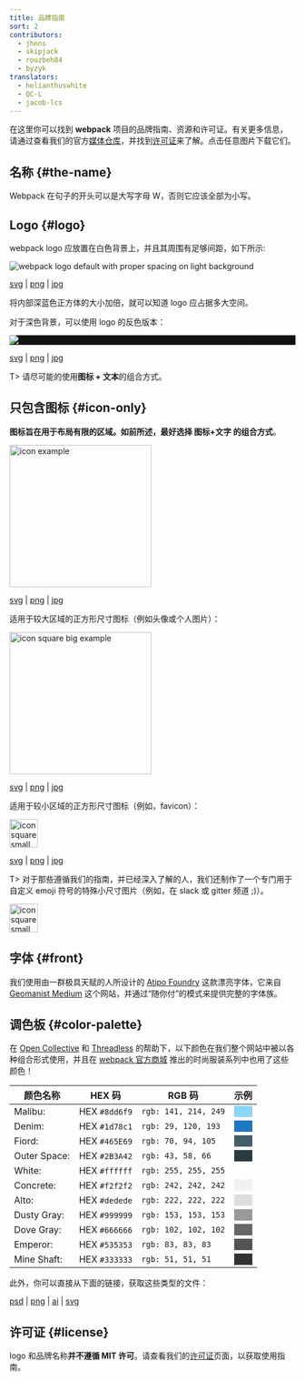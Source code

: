 ```yaml
---
title: 品牌指南
sort: 2
contributors:
  - jhnns
  - skipjack
  - rouzbeh84
  - byzyk
translators:
  - helianthuswhite
  - QC-L
  - jacob-lcs
---
```


在这里你可以找到 **webpack** 项目的品牌指南、资源和许可证。有关更多信息，请通过查看我们的官方[媒体仓库](https://github.com/webpack/media)，并找到[许可证](https://github.com/webpack/media/blob/master/LICENSE)来了解。点击任意图片下载它们。

## 名称 {#the-name}

Webpack 在句子的开头可以是大写字母 W，否则它应该全部为小写。

## Logo {#logo}

webpack logo 应放置在白色背景上，并且其周围有足够间距，如下所示:

<img src="https://raw.githubusercontent.com/webpack/media/master/logo/logo-on-white-bg.png" alt="webpack logo default with proper spacing on light background" />

[svg](https://github.com/webpack/media/blob/master/logo/logo-on-white-bg.svg) | [png](https://github.com/webpack/media/blob/master/logo/logo-on-white-bg.png) | [jpg](https://github.com/webpack/media/blob/master/logo/logo-on-white-bg.jpg)

将内部深蓝色正方体的大小加倍，就可以知道 logo 应占据多大空间。

对于深色背景，可以使用 logo 的反色版本：

<div style="display: block; background: #111;">
  <img src="https://raw.githubusercontent.com/webpack/media/master/logo/logo-on-dark-bg.png" alt="webpack logo default with proper spacing on light background" />
</div>

[svg](https://github.com/webpack/media/blob/master/logo/logo-on-dark-bg.svg) | [png](https://github.com/webpack/media/blob/master/logo/logo-on-dark-bg.png) | [jpg](https://github.com/webpack/media/blob/master/logo/logo-on-dark-bg.jpg)

T> 请尽可能的使用**图标 + 文本**的组合方式。

## 只包含图标 {#icon-only}

**图标旨在用于布局有限的区域。如前所述，最好选择 图标+文字 的组合方式**。

<img src="https://raw.githubusercontent.com/webpack/media/master/logo/icon.png" width="250" alt="icon example">

[svg](https://github.com/webpack/media/blob/master/logo/icon.svg) | [png](https://github.com/webpack/media/blob/master/logo/icon.png) | [jpg](https://github.com/webpack/media/blob/master/logo/icon.jpg)

适用于较大区域的正方形尺寸图标（例如头像或个人图片）：

<img src="https://raw.githubusercontent.com/webpack/media/master/logo/icon-square-big.png" width="250" alt="icon square big example">

[svg](https://github.com/webpack/media/blob/master/logo/icon-square-big.svg) | [png](https://github.com/webpack/media/blob/master/logo/icon-square-big.png) | [jpg](https://github.com/webpack/media/blob/master/logo/icon-square-big.jpg)

适用于较小区域的正方形尺寸图标（例如，favicon）：

<img src="https://raw.githubusercontent.com/webpack/media/master/logo/icon-square-small.png" width="50" alt="icon square small example">

[svg](https://github.com/webpack/media/blob/master/logo/icon-square-small.svg) | [png](https://github.com/webpack/media/blob/master/logo/icon-square-small.png) | [jpg](https://github.com/webpack/media/blob/master/logo/icon-square-small.jpg)

T> 对于那些遵循我们的指南，并已经深入了解的人，我们还制作了一个专门用于自定义 emoji 符号的特殊小尺寸图片（例如，在 slack 或 gitter 频道 ;)）。

<img src="/assets/icon-square-small-slack.png" width="50" alt="icon square small example">

## 字体 {#front}

我们使用由一群极具天赋的人所设计的 [Atipo Foundry](http://atipofoundry.com/) 这款漂亮字体，它来自 [Geomanist Medium](http://atipofoundry.com/fonts/geomanist) 这个网站，并通过“随你付”的模式来提供完整的字体族。

## 调色板 {#color-palette}

在 [Open Collective](https://opencollective.com/) 和 [Threadless](https://medium.com/u/840563ee2a56) 的帮助下，以下颜色在我们整个网站中被以各种组合形式使用，并且在 [webpack 官方商城](https://webpack.threadless.com/collections/the-final-release-collection/) 推出的时尚服装系列中也用了这些颜色！

| 颜色名称    | HEX 码      | RGB 码              | 示例 |
| ------------ | ------------- | -------------------- | ---------------------------------------------------- |
| Malibu:      | HEX `#8dd6f9` | `rgb: 141, 214, 249` | <div style="background-color: #8dd6f9;">&nbsp;</div> |
| Denim:       | HEX `#1d78c1` | `rgb: 29, 120, 193`  | <div style="background-color: #1d78c1;">&nbsp;</div> |
| Fiord:       | HEX `#465E69` | `rgb: 70, 94, 105`   | <div style="background-color: #465E69;">&nbsp;</div> |
| Outer Space: | HEX `#2B3A42` | `rgb: 43, 58, 66`    | <div style="background-color: #2B3A42;">&nbsp;</div> |
| White:       | HEX `#ffffff` | `rgb: 255, 255, 255` | <div style="background-color: #ffffff;">&nbsp;</div> |
| Concrete:    | HEX `#f2f2f2` | `rgb: 242, 242, 242` | <div style="background-color: #f2f2f2;">&nbsp;</div> |
| Alto:        | HEX `#dedede` | `rgb: 222, 222, 222` | <div style="background-color: #dedede;">&nbsp;</div> |
| Dusty Gray:  | HEX `#999999` | `rgb: 153, 153, 153` | <div style="background-color: #999999;">&nbsp;</div> |
| Dove Gray:   | HEX `#666666` | `rgb: 102, 102, 102` | <div style="background-color: #666666;">&nbsp;</div> |
| Emperor:     | HEX `#535353` | `rgb: 83, 83, 83`    | <div style="background-color: #535353;">&nbsp;</div> |
| Mine Shaft:  | HEX `#333333` | `rgb: 51, 51, 51`    | <div style="background-color: #333333;">&nbsp;</div> |

此外，你可以直接从下面的链接，获取这些类型的文件：

[psd](https://raw.githubusercontent.com/webpack/media/master/design/webpack-palette.psd) | [png](https://raw.githubusercontent.com/webpack/media/master/design/webpack-palette.png)
| [ai](https://raw.githubusercontent.com/webpack/media/master/design/webpack-palette.ai) | [svg](https://raw.githubusercontent.com/webpack/media/master/design/webpack-palette.svg)

## 许可证 {#license}

logo 和品牌名称**并不遵循 MIT 许可**。请查看我们的[许可证](https://github.com/webpack/media/blob/master/LICENSE)页面，以获取使用指南。
